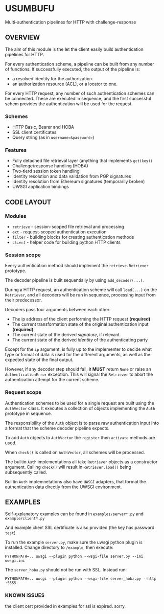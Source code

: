 # USUMBUFU

Multi-authentication pipelines for HTTP with challenge-response


## OVERVIEW

The aim of this module is the let the client easily build authentication pipelines for HTTP.

For every authentication scheme, a pipeline can be built from any number of functions. If successfully executed, the output of the pipeline is:

- a resolved identity for the authorization.
- an authorization resource (ACL), or a locator to one. 

For every HTTP request, any number of such authentication schemes can be connected. These are executed in sequence, and the first successful schem provides the authentication will be used for the request.


### Schemes

- HTTP Basic, Bearer and HOBA
- SSL client certificates
- Query string (as in `username=&password=`)

### Features

- Fully detached file retrieval layer (anything that implements `get(key)`)
- Challenge/response handling (HOBA)
- Two-tierd session token handling
- Identity resolution and data validation from PGP signatures
- Identity resolution from Ethereum signatures (temporarily broken)
- UWSGI application bindings


## CODE LAYOUT

### Modules

- `retrieve` - session-scoped file retrieval and processing
- `ext` - request-scoped authentication execution
- `filter` - building blocks for creating authentication methods
- `client` - helper code for building python HTTP clients

### Session scope

Every authentication method should implement the `retrieve.Retriever` prototype. 

The decoder pipeline is built sequentially by using `add_decoder(...)`. 

During a HTTP request, an authentication scheme will call `load(...)` on the `Retriever`, and all decoders will be run in sequence, processing input from their predecessor.

Decoders pass four arguments between each other:

- The ip address of the client performing the HTTP request **(required)**
- The current transformation state of the original authentication input **(required)**
- The current state of the derived _signature_, if relevant
- The current state of the derived _identity_ of the authenticating party

Except for the `ip` argument, is fully up to the implementer to decide what type or format of data is used for the different arguments, as well as the expected state of the final output.

However, if any decoder step should fail, it **MUST** return `None` or raise an `AuthenticationError` exception. This will signal the `Retriever` to abort the authentication attempt for the current scheme.


### Request scope

Authentication schemes to be used for a single request are built using the `AuthVector` class. It executes a collection of objects implementing the `Auth` prototype in sequence. 

The responsibility of the `Auth` object is to parse raw authentication input into a format that the scheme decoder pipeline expects.

To add `Auth` objects to `AuthVector` the `register` then `activate` methods are used.

When `check()` is called on `AuthVector`, all schemes will be processed.

The builtin `Auth` implementations all take `Retriever` objects as a constructor argument. Calling `check()` will result in `Retriever.load()` being subsequently called.

Builtin `Auth` implemnetations also have `UWSGI` adapters, that format the authentication data directly from the UWSGI environment.


## EXAMPLES


Self-explanatory examples can be found in `examples/server*.py` and `example/client*.py`

And example client SSL certificate is also provided (the key has password `test`).

To run the example `server.py`, make sure the uwsgi python plugin is installed. Change directory to `/example`, then execute:

`PYTHONPATH=.. uwsgi --plugin python --wsgi-file server.py --ini uwsgi.ini`

The `server_hoba.py` should not be run with SSL. Instead run:

`PYTHONPATH=.. uwsgi --plugin python --wsgi-file server_hoba.py --http :5555`

### KNOWN ISSUES

the client cert provided in examples for ssl is expired. sorry.
